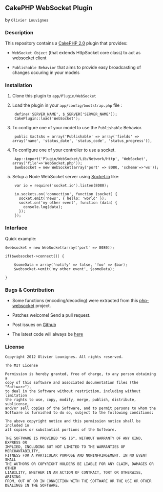 ## CakePHP WebSocket Plugin
by `Olivier Louvignes`


### Description

This repository contains a [CakePHP 2.0](https://github.com/cakephp) plugin that provides:

* `WebSocket Object` (that extends HttpSocket core class) to act as websocket client

* `Publishable Behavior` that aims to provide easy broadcasting of changes occuring in your models


### Installation

1. Clone this plugin to `app/Plugin/WebSocket`

2. Load the plugin in your `app/config/bootstrap.php` file :

		define('SERVER_NAME', $_SERVER['SERVER_NAME']);
		CakePlugin::load('WebSocket');

3. To configure one of your model to use the `Publishable` Behavior.

		public $actsAs = array('Publishable' => array('fields' => array('name', 'status_date', 'status_code', 'status_progress')),

4. To configure one of your controller to use a socket.

		App::import('Plugin/WebSocket/Lib/Network/Http', 'WebSocket', array('file'=>'WebSocket.php'));
		$websocket = new WebSocket(array('port' => 8080, 'scheme'=>'ws'));

5. Setup a Node WebSocket server using [Socket.io](http://socket.io) like:

		var io = require('socket.io').listen(8080);

		io.sockets.on('connection', function (socket) {
		  socket.emit('news', { hello: 'world' });
		  socket.on('my other event', function (data) {
		    console.log(data);
		  });
		});

### Interface

Quick example:

	$websocket = new WebSocket(array('port' => 8080));

	if($websocket->connect()) {

		$someData = array('notify' => false, 'foo' => $bar);
		$websocket->emit('my other event', $someData);

	}


### Bugs & Contribution

* Some functions (encoding/decoding) were extracted from this [php-websocket](https://github.com/lemmingzshadow/php-websocket) project.

* Patches welcome! Send a pull request.

* Post issues on [Github](http://github.com/mgcrea/cake_websocket/issues)

* The latest code will always be [here](http://github.com/mgcrea/cake_websocket)


### License

	Copyright 2012 Olivier Louvignes. All rights reserved.

	The MIT License

	Permission is hereby granted, free of charge, to any person obtaining a
	copy of this software and associated documentation files (the "Software"),
	to deal in the Software without restriction, including without limitation
	the rights to use, copy, modify, merge, publish, distribute, sublicense,
	and/or sell copies of the Software, and to permit persons to whom the
	Software is furnished to do so, subject to the following conditions:

	The above copyright notice and this permission notice shall be included in
	all copies or substantial portions of the Software.

	THE SOFTWARE IS PROVIDED "AS IS", WITHOUT WARRANTY OF ANY KIND, EXPRESS OR
	IMPLIED, INCLUDING BUT NOT LIMITED TO THE WARRANTIES OF MERCHANTABILITY,
	FITNESS FOR A PARTICULAR PURPOSE AND NONINFRINGEMENT. IN NO EVENT SHALL
	THE AUTHORS OR COPYRIGHT HOLDERS BE LIABLE FOR ANY CLAIM, DAMAGES OR OTHER
	LIABILITY, WHETHER IN AN ACTION OF CONTRACT, TORT OR OTHERWISE, ARISING
	FROM, OUT OF OR IN CONNECTION WITH THE SOFTWARE OR THE USE OR OTHER
	DEALINGS IN THE SOFTWARE.
